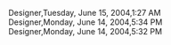 ﻿Designer,Tuesday, June 15, 2004,1:27 AM  Designer,Monday, June 14, 2004,5:34 PM  Designer,Monday, June 14, 2004,5:32 PM